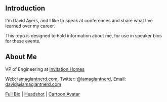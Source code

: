Introduction
------------

I'm David Ayers, and I like to speak at conferences and share what I've learned over my career.

This repo is designed to hold information about me, for use in speaker bios for these events.

About Me
--------

VP of Engineering at [Invitation Homes](https://www.invitationhomes.com/)

Web: [iamagiantnerd.com](http://iamagiantnerd.com), Twitter: [@iamagiantnerd](https://twitter.com/iamagiantnerd), Email: david@iamagiantnerd.com

[Full Bio](bio.md) | [Headshot](pics/headshot_large.png) | [Cartoon Avatar](pics/woohoo_cartoon.png)
